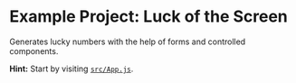 # Example Project: Luck of the Screen
Generates lucky numbers with the help of forms and controlled components.

**Hint:** Start by visiting [`src/App.js`](src/App.js).